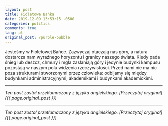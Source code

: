 ```yaml
---
layout: post
title: Fioletowa Bańka
date: 2019-12-09 13:53:15 -0500
categories: politics
comments: true
lang: pl
original_post: /purple-bubble
---
```




Jesteśmy w Fioletowej Bańce. Zazwyczaj otaczają nas góry, a natura dostarcza nam wyraźnego horyzontu i granicy naszego świata. Kiedy pada śnieg lub deszcz, chmury i mgła zasłaniają góry i jedynie budynki kampusu pozostają w naszym polu widzenia rzeczywistości. Przed nami nie ma nic poza strukturami stworzonymi przez człowieka: odbijamy się między budynkami administracyjnymi, akademikami i budynkami akademickimi.

---

*Ten post został przetłumaczony z języka angielskiego. [Przeczytaj oryginał]({{ page.original_post }})*

---

*Ten post został przetłumaczony z języka angielskiego. [Przeczytaj oryginał]({{ page.original_post }})*